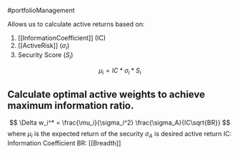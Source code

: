 #portfolioManagement 

Allows us to calculate active returns based on:
1. [[InformationCoefficient]] (IC) 
2. [[ActiveRisk]] ($\sigma_i$)
3. Security Score ($S_i$)

$$
\mu_i = IC * \sigma_i * S_i
$$

## Calculate optimal active weights to achieve maximum information ratio.

$$
\Delta w_i^* = \frac{\mu_i}{\sigma_i^2} \frac{\sigma_A}{IC\sqrt{BR}}
$$
	where $\mu_i$ is the expected return of the security
			$\sigma_A$ is desired active return 
			IC: Information Coefficient 
			BR: [[Breadth]]
		
